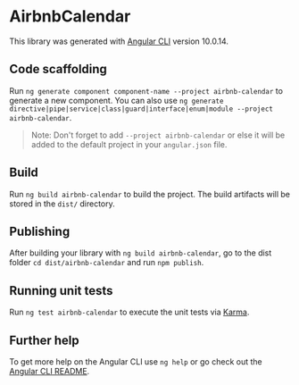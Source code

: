 # AirbnbCalendar

This library was generated with [Angular CLI](https://github.com/angular/angular-cli) version 10.0.14.

## Code scaffolding

Run `ng generate component component-name --project airbnb-calendar` to generate a new component. You can also use `ng generate directive|pipe|service|class|guard|interface|enum|module --project airbnb-calendar`.
> Note: Don't forget to add `--project airbnb-calendar` or else it will be added to the default project in your `angular.json` file. 

## Build

Run `ng build airbnb-calendar` to build the project. The build artifacts will be stored in the `dist/` directory.

## Publishing

After building your library with `ng build airbnb-calendar`, go to the dist folder `cd dist/airbnb-calendar` and run `npm publish`.

## Running unit tests

Run `ng test airbnb-calendar` to execute the unit tests via [Karma](https://karma-runner.github.io).

## Further help

To get more help on the Angular CLI use `ng help` or go check out the [Angular CLI README](https://github.com/angular/angular-cli/blob/master/README.md).
